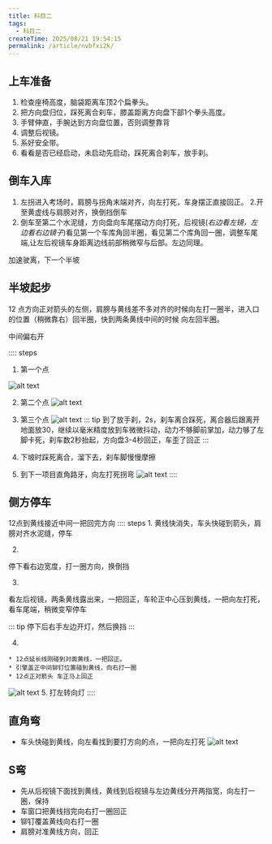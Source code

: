 ```yaml
---
title: 科目二
tags:
  - 科目二
createTime: 2025/08/21 19:54:15
permalink: /article/nvbfxi2k/
---
```

## 上车准备

1. 检查座椅高度，脑袋距离车顶2个扁拳头。
2. 把方向盘归位，踩死离合刹车，膝盖距离方向盘下部1个拳头高度。
3. 手臂伸直，手腕达到方向盘位置，否则调整靠背
4. 调整后视镜。
5. 系好安全带。
6. 看看是否已经启动，未启动先启动，踩死离合刹车，放手刹。
## 倒车入库
 1. 左拐进入考场时，肩膀与拐角末端对齐，向左打死，车身摆正直接回正。
 2.开至黄虚线与肩膀对齐，换倒挡倒车
 3. 倒车至第二个水泥缝，方向盘向车尾摆动方向打死，后视镜(*右边看左镜，左边看右边镜子*)看见第一个车库角回半圈，看见第二个库角回一圈，调整车尾端,让左后视镜车身距离边线前部稍微窄与后部。左边同理。

加速驶离，下一个半坡

 

## 半坡起步
12 点方向正对箭头的左侧，肩膀与黄线差不多对齐的时候向左打一圈半，进入口的位置（稍微靠右）回半圈，快到两条黄线中间的时候 向左回半圈。

 中间偏右开

:::: steps
1. 第一个点

 ![alt text](../img/0ab8659ae72f36810c683017757dcca.jpg)

2. 第二个点
![alt text](../img/22805ea124e169d20f32bc2a18cbefa.jpg)

3. 第三个点
![alt text](../img/786062b8701eb14c63286bd7d3171ff.jpg)
   ::: tip
   到了放手刹，2s，刹车离合踩死，离合器后跟离开地面放30，继续以毫米精度放到车微微抖动，动力不够脚前掌加，动力够了左脚卡死，刹车数2秒抬起，方向盘3-4秒回正，车歪了回正
   :::

4. 下坡时踩死离合，溜下去，刹车脚慢慢摩擦
5. 到下一项目直角路牙，向左打死拐弯
![alt text](../img/6506259442942610fbaf1f4e48bb654.jpg)
::::
## 侧方停车
12点到黄线接近中间一把回完方向
:::: steps
1. 
黄线快消失，车头快碰到箭头，肩膀对齐水泥缝，停车

2. 

  停下看右边宽度，打一圈方向，换倒挡

3. 
   
   看左后视镜，两条黄线露出来，一把回正，车轮正中心压到黄线，一把向左打死，看车尾端，稍微变窄停车

   ::: tip
   停下后右手左边开灯，然后换挡
   :::

4. 
```
* 12点延长线刚碰到对面黄线，一把回正。
* 引擎盖正中间铆钉位置碰到黄线，向右打一圈
* 12点正对箭头 车正马上回正
```
![alt text](../img/7d6a438a58eea4f76f36977f6e1f206.jpg)
5. 打左转向灯
::::

## 直角弯
* 车头快碰到黄线，向左看找到要打方向的点，一把向左打死
![alt text](../img/ef322bffdc2f12dafeeede113e48be2.jpg)
## S弯
* 先从后视镜下面找到黄线，黄线到后视镜与左边黄线分开两指宽，向左打一圈，保持
* 车窗口把黄线挡完向右打一圈回正
* 铆钉覆盖黄线向右打一圈
* 肩膀对准黄线方向，回正